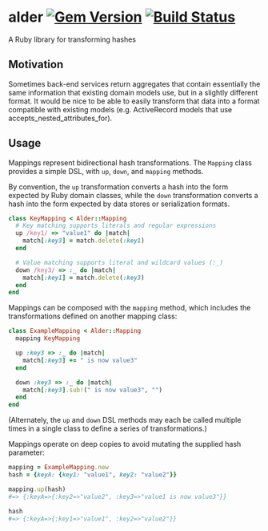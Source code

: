 # alder [![Gem Version](https://badge.fury.io/rb/alder.svg)](https://badge.fury.io/rb/alder) [![Build Status](https://travis-ci.org/karlhigley/alder.svg?branch=master)](https://travis-ci.org/karlhigley/alder)

A Ruby library for transforming hashes

## Motivation

Sometimes back-end services return aggregates that contain essentially the same information that existing domain models use, but in a slightly different format. It would be nice to be able to easily transform that data into a format compatible with existing models (e.g. ActiveRecord models that use accepts_nested_attributes_for).

## Usage

Mappings represent bidirectional hash transformations. The `Mapping` class provides a simple DSL, with `up`, `down`, and `mapping` methods.

By convention, the `up` transformation converts a hash into the form expected by Ruby domain classes, while the `down` transformation converts a hash into the form expected by data stores or serialization formats.

```ruby
class KeyMapping < Alder::Mapping
  # Key matching supports literals and regular expressions
  up /key1/ => "value1" do |match|
    match[:key3] = match.delete(:key1)
  end

  # Value matching supports literal and wildcard values (:_)
  down /key3/ => :_ do |match|
    match[:key1] = match.delete(:key3)
  end
end
```

Mappings can be composed with the `mapping` method, which includes the transformations defined on another mapping class:

```ruby
class ExampleMapping < Alder::Mapping
  mapping KeyMapping

  up :key3 => :_ do |match|
  	match[:key3] += " is now value3"
  end

  down :key3 => :_ do |match|
  	match[:key3].sub!(" is now value3", "")
  end
end
```

 (Alternately, the `up` and `down` DSL methods may each be called multiple times in a single class to define a series of transformations.)

Mappings operate on deep copies to avoid mutating the supplied hash parameter:

```ruby
mapping = ExampleMapping.new
hash = {keyA: {key1: "value1", key2: "value2"}}

mapping.up(hash)
#=> {:keyA=>{:key2=>"value2", :key3=>"value1 is now value3"}}

hash
#=> {:keyA=>{:key1=>"value1", :key2=>"value2"}}
```
